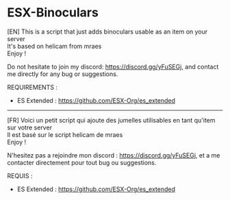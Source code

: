 # ESX-Binoculars
[EN]
This is a script that just adds binoculars usable as an item on your server                                               
It's based on helicam from mraes                        
Enjoy !
  
Do not hesitate to join my discord: https://discord.gg/yFuSEGj, and contact me directly for any bug or suggestions.

REQUIREMENTS : 
- ES Extended : https://github.com/ESX-Org/es_extended

--------------------------------------------------------

[FR]
Voici un petit script qui ajoute des jumelles utilisables en tant qu'item sur votre server    
Il est basé sur le script helicam de mraes    
Enjoy ! 
  
N'hesitez pas a rejoindre mon discord : https://discord.gg/yFuSEGj, et a me contacter directement pour tout bug ou suggestions.

REQUIS : 
- ES Extended : https://github.com/ESX-Org/es_extended
